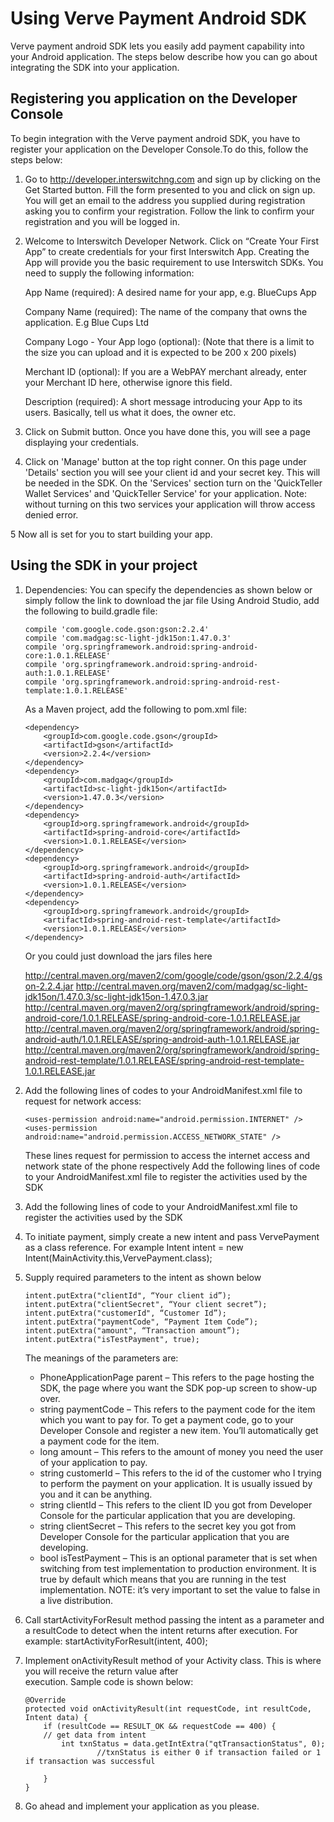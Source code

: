 Using Verve Payment Android SDK
================================================================

Verve payment android SDK lets you easily add payment capability into your Android application. The steps below describe how you can go about integrating the SDK into your application.

Registering you application on the Developer Console
----------------------------------------------------

To begin integration with the Verve payment android SDK, you have to register your application on the Developer Console.To do this, follow the steps below:

1.	Go to http://developer.interswitchng.com and sign up by clicking on the Get Started button. Fill the form presented 	to you and click on sign up. You will get an email to the address you supplied during registration asking you to 		confirm your registration. Follow the link to confirm your registration and you will be logged in.

2.	Welcome to Interswitch Developer Network. Click on “Create Your First App” to create credentials for your first 		Interswitch App. Creating the App will provide you the basic requirement to use Interswitch SDKs. You need to 			supply the following information:

	App Name (required): A desired name for your app, e.g. BlueCups App
	
	Company Name (required): The name of the company that owns the application. E.g Blue Cups Ltd
	
	Company Logo - Your App logo (optional): (Note that there is a limit to the size you can upload and it is expected to be 200 x 200 pixels)
	
	Merchant ID (optional): If you are a WebPAY merchant already, enter your Merchant ID here, otherwise ignore this field.
	
	Description (required): A short message introducing your App to its users. Basically, tell us what it does, the owner etc.	
	
3.	Click on Submit button. Once you have done this, you will see a page displaying your credentials.

4.	Click on 'Manage' button at the top right conner. On this page under 'Details' section you will see your client id 		and your secret key. This will be needed in the SDK. On the 'Services' section turn on the 'QuickTeller Wallet 			Services' and 'QuickTeller Service' for your application. Note: without turning on this two services your 				application will throw access denied error.  

5	Now all is set for you to start building your app.



Using the SDK in your project
-----------------------------

1. 	Dependencies:
	You can specify the dependencies as shown below or simply follow the link to download the jar file
	Using Android Studio, add the following to build.gradle file:

        compile 'com.google.code.gson:gson:2.2.4'
        compile 'com.madgag:sc-light-jdk15on:1.47.0.3'
        compile 'org.springframework.android:spring-android-core:1.0.1.RELEASE'
        compile 'org.springframework.android:spring-android-auth:1.0.1.RELEASE'
        compile 'org.springframework.android:spring-android-rest-template:1.0.1.RELEASE'
	
	As a Maven project, add the following to pom.xml file:

		<dependency>
	        <groupId>com.google.code.gson</groupId>
	        <artifactId>gson</artifactId>
	        <version>2.2.4</version>
        </dependency>
        <dependency>
	        <groupId>com.madgag</groupId>
	        <artifactId>sc-light-jdk15on</artifactId>
	        <version>1.47.0.3</version>
        </dependency>
        <dependency>
	        <groupId>org.springframework.android</groupId>
	        <artifactId>spring-android-core</artifactId>
	        <version>1.0.1.RELEASE</version>
        </dependency>
        <dependency>
	        <groupId>org.springframework.android</groupId>
	        <artifactId>spring-android-auth</artifactId>
	        <version>1.0.1.RELEASE</version>
        </dependency>
        <dependency>
	        <groupId>org.springframework.android</groupId>
	        <artifactId>spring-android-rest-template</artifactId>
	        <version>1.0.1.RELEASE</version>
        </dependency>

	Or you could just download the jars files here

    http://central.maven.org/maven2/com/google/code/gson/gson/2.2.4/gson-2.2.4.jar
    http://central.maven.org/maven2/com/madgag/sc-light-jdk15on/1.47.0.3/sc-light-jdk15on-1.47.0.3.jar
    http://central.maven.org/maven2/org/springframework/android/spring-android-core/1.0.1.RELEASE/spring-android-core-1.0.1.RELEASE.jar
    http://central.maven.org/maven2/org/springframework/android/spring-android-auth/1.0.1.RELEASE/spring-android-auth-1.0.1.RELEASE.jar
    http://central.maven.org/maven2/org/springframework/android/spring-android-rest-template/1.0.1.RELEASE/spring-android-rest-template-1.0.1.RELEASE.jar



2. 	Add the following lines of codes to your AndroidManifest.xml file to request for network access: 

        <uses-permission android:name="android.permission.INTERNET" />
        <uses-permission android:name="android.permission.ACCESS_NETWORK_STATE" />


   	These lines request for permission to access the internet access and network state of the phone respectively
   	Add the following lines of code to your AndroidManifest.xml file to register the activities used by the SDK

3. 	Add the following lines of code to your AndroidManifest.xml file to register the activities used by the SDK
        <activity
            android:name="com.interswitchng.techquest.vervepayment.VervePayment"
            android:label="" >
        </activity>
        <activity
            android:name="com.interswitchng.techquest.vervepayment.LoginActivity"
            android:label=""
          >
        </activity>
        <activity
            android:name="com.interswitchng.techquest.vervepayment.VerifyPhoneActivity"
            android:label="" >
        </activity>
        <activity
            android:name="com.interswitchng.techquest.vervepayment.VerifyTokenActivity"
            android:label="" >
        </activity>
        <activity
            android:name="com.interswitchng.techquest.vervepayment.AddCardActivity"
            android:label="" >
        </activity>
        <activity
            android:name="com.interswitchng.techquest.vervepayment.ListCardsActivity"
            android:label="" >
        </activity>
        <activity
            android:name="com.interswitchng.techquest.vervepayment.base.BaseActivity"
            android:label="" >
        </activity>
        <activity
            android:name="com.interswitchng.techquest.vervepayment.PayWithExistingCardActivity"
            android:label="" >
        </activity>


4. 	To initiate payment, simply create a new intent and pass VervePayment as a class reference. For example
		Intent intent = new Intent(MainActivity.this,VervePayment.class);

5. 	Supply required parameters to the intent as shown below

        intent.putExtra("clientId", “Your client id”);
		intent.putExtra("clientSecret", “Your client secret”);
		intent.putExtra("customerId", “Customer Id”);
		intent.putExtra("paymentCode", “Payment Item Code”);
		intent.putExtra("amount", “Transaction amount”); 
        intent.putExtra("isTestPayment", true);

	The meanings of the parameters are:

	+ PhoneApplicationPage parent – This refers to the page hosting the SDK, the page where you want the SDK pop-up screen to show-up over.
	+ string paymentCode – This refers to the payment code for the item which you want to pay for. To get a payment code, go to your Developer Console and register a new item. You’ll automatically get a payment code for the item.
	+ long amount – This refers to the amount of money you need the user of your application to pay.
	+ string customerId – This refers to the id of the customer who I trying to perform the payment on your application. It is usually issued by you and it can be anything.
	+ string clientId – This refers to the client ID you got from Developer Console for the particular application that you are developing.
	+ string clientSecret – This refers to the secret key you got from Developer Console for the particular application that you are developing.
	+ bool isTestPayment – This is an optional parameter that is set when switching from test implementation to production environment. It is true by default which means that you are running in the test implementation. NOTE: it’s very important to set the value to false in a live distribution.

6. 	Call startActivityForResult method passing the intent as a parameter and a resultCode to detect when the intent 		returns after execution.
   	For example:
   		startActivityForResult(intent, 400);
						
7.  Implement onActivityResult method of your Activity class. This is where you will receive the return value after  
    execution. Sample code is shown below:
    
    	@Override
		protected void onActivityResult(int requestCode, int resultCode, Intent data) {
			if (resultCode == RESULT_OK && requestCode == 400) {
			// get data from intent
				int txnStatus = data.getIntExtra("qtTransactionStatus", 0);
                        //txnStatus is either 0 if transaction failed or 1 if transaction was successful
 
			}
		}

8.	Go ahead and implement your application as you please.